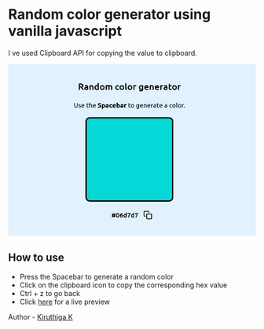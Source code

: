 # Random color generator using vanilla javascript
I ve used Clipboard API for copying the value to clipboard.

![](screenshot.png)

## How to use
- Press the Spacebar to generate a random color
- Click on the clipboard icon to copy the corresponding hex value
- Ctrl + z to go back
- Click [here](https://kiruanime2003.github.io/random-color-generator/) for a live preview

Author - [Kiruthiga K](https://kiruanime2003.gitlab.io/)

